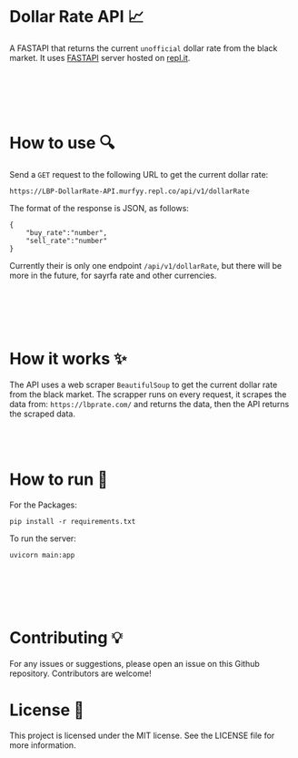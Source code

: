 # Dollar Rate API 📈
A FASTAPI that returns the current ```unofficial``` dollar rate from the black market.
It uses [FASTAPI](https://fastapi.tiangolo.com/) server hosted on [repl.it](https://repl.it/languages/python3).

<br>
<br>
<br>
<br>

# How to use 🔍️
Send a ```GET``` request to the following URL to get the current dollar rate:



```
https://LBP-DollarRate-API.murfyy.repl.co/api/v1/dollarRate
```
The format of the response is JSON, as follows:

```
{
    "buy_rate":"number",
    "sell_rate":"number"
}
```

Currently their is only one endpoint ```/api/v1/dollarRate```, but there will be more in the future, for sayrfa rate and other currencies.

<br>
<br>
<br>
<br>

# How it works ✨
The API uses a web scraper ```BeautifulSoup``` to get the current dollar rate from the black market. The scrapper runs on every request, it scrapes the data from: ```https://lbprate.com/``` and returns the data, then the API returns the scraped data.
<br>
<br>
<br>
<br>
# How to run 🚀

For the Packages:
``` 
pip install -r requirements.txt
```
To run the server:
```
uvicorn main:app
```

<br>
<br>
<br>
<br>

# Contributing 💡
For any issues or suggestions, please open an issue on this Github repository. Contributors are welcome!
# License 📄
This project is licensed under the MIT license. See the LICENSE file for more information.